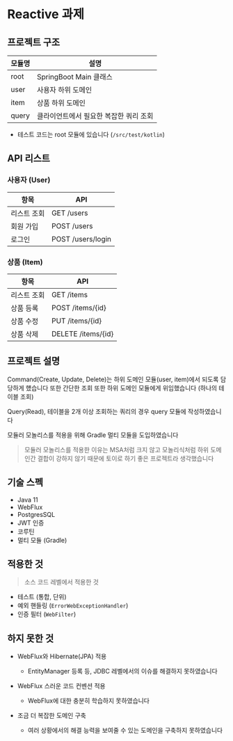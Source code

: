 # Reactive 과제

## 프로젝트 구조

| 모듈명   | 설명                    |
|-------|-----------------------|
| root  | SpringBoot Main 클래스   |
| user  | 사용자 하위 도메인            |
| item  | 상품 하위 도메인             |
| query | 클라이언트에서 필요한 복잡한 쿼리 조회 |

* 테스트 코드는 root 모듈에 있습니다 (`/src/test/kotlin`)

## API 리스트

### 사용자 (User)

| 항목     | API             |
|--------|-------------------|
| 리스트 조회 | GET /users        | 
| 회원 가입  | POST /users       | 
| 로그인    | POST /users/login |

### 상품 (Item)

| 항목     | API              |
|--------|--------------------|
| 리스트 조회 | GET /items         | 
| 상품 등록  | POST /items/{id}   | 
| 상품 수정  | PUT /items/{id}    |
| 상품 삭제  | DELETE /items/{id} |

## 프로젝트 설명

Command(Create, Update, Delete)는 하위 도메인 모듈(user, item)에서 되도록 담당하게 헀습니다
또한 간단한 조회 또한 하위 도메인 모듈에게 위임했습니다 (하나의 테이블 조회)

Query(Read), 테이블을 2개 이상 조회하는 쿼리의 경우 query 모듈에 작성하였습니다

모듈러 모놀리스를 적용을 위해 Gradle 멀티 모듈을 도입하였습니다

> 모듈러 모놀리스를 적용한 이유는 MSA처럼 크지 않고 
> 모놀리식처럼 하위 도메인간 결합이 강하지 않기 때문에 토이로 하기 좋은 프로젝트라 생각했습니다

## 기술 스펙

- Java 11
- WebFlux
- PostgresSQL
- JWT 인증
- 코루틴
- 멀티 모듈 (Gradle)

## 적용한 것 

> 소스 코드 레벨에서 적용한 것

- 테스트 (통합, 단위)
- 예외 핸들링 (`ErrorWebExceptionHandler`)
- 인증 필터 (`WebFilter`)


## 하지 못한 것

- WebFlux와 Hibernate(JPA) 적용
    - EntityManager 등록 등, JDBC 레벨에서의 이슈를 해결하지 못하였습니다

- WebFlux 스러운 코드 컨벤션 적용
    - WebFlux에 대한 충분히 학습하지 못하였습니다
 
- 조금 더 복잡한 도메인 구축
  - 여러 상황에서의 해결 능력을 보여줄 수 있는 도메인을 구축하지 못하였습니다